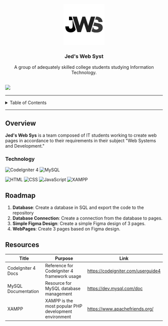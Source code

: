 <a name="readme-top"></a>

<br/>
<br/>

<div align="center">
  <a href="https://github.com/zyx-0314/">
    <img src="./assets/logo.png" alt="JWS Logo" width="130" height="130">
  </a>
  <h3 align="center">Jed's Web Syst</h3>
</div>

<div align="center">
  A group of adequately skilled college students studying Information Technology.
</div>

<br/>

![](https://visit-counter.vercel.app/counter.png?page=zyx-0314/WST-TX32-Demo-Project)

---

<details>
  <summary>Table of Contents</summary>
  <ol>
    <li>
      <a href="#overview">Overview</a>
      <ol>
        <li><a href="#key-components">Key Components</a></li>
        <li><a href="#technology">Technology</a></li>
      </ol>
    </li>
    <li><a href="#roadmap">Roadmap</a></li>
    <li><a href="#resources">Resources</a></li>
  </ol>
</details>

---

## Overview

**Jed's Web Sys** is a team composed of IT students working to create web pages in accordance to their requirements in their subject "Web Systems and Development."

### Technology

![CodeIgniter 4](https://img.shields.io/badge/CodeIgniter-EE4623?style=for-the-badge&logo=codeigniter&logoColor=white)
![MySQL](https://img.shields.io/badge/MySQL-4479A1?style=for-the-badge&logo=mysql&logoColor=white)

![HTML](https://img.shields.io/badge/HTML-E34F26?style=for-the-badge&logo=html5&logoColor=white)
![CSS](https://img.shields.io/badge/CSS-1572B6?style=for-the-badge&logo=css3&logoColor=white)
![JavaScript](https://img.shields.io/badge/JavaScript-F7DF1E?style=for-the-badge&logo=javascript&logoColor=white)
![XAMPP](https://img.shields.io/badge/XAMPP-FB7A24?style=for-the-badge&logo=xampp&logoColor=white)


## Roadmap

1. **Database**: Create a database in SQL and export the code to the repository
2. **Database Connection**: Create a connection from the database to pages.
3. **Simple Figma Design**: Create a simple Figma design of 3 pages.
4. **WebPages**: Create 3 pages based on Figma design.

## Resources

| Title                | Purpose                                                  | Link              |
|----------------------|----------------------------------------------------------|-------------------|
| CodeIgniter 4 Docs   | Reference for CodeIgniter 4 framework usage              | https://codeigniter.com/userguide4 |
| MySQL Documentation  | Resource for MySQL database management                   | https://dev.mysql.com/doc          |
| XAMPP                | XAMPP is the most popular PHP development environment    | https://www.apachefriends.org/     |
